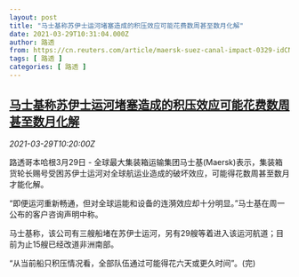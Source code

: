 ```yaml
---
layout: post
title: "马士基称苏伊士运河堵塞造成的积压效应可能花费数周甚至数月化解"
date: 2021-03-29T10:31:04.000Z
author: 路透
from: https://cn.reuters.com/article/maersk-suez-canal-impact-0329-idCNKBS2BL16V
tags: [ 路透 ]
categories: [ 路透 ]
---
```

<!--1617013864000-->
[马士基称苏伊士运河堵塞造成的积压效应可能花费数周甚至数月化解](https://cn.reuters.com/article/maersk-suez-canal-impact-0329-idCNKBS2BL16V)
------

<div>
<div><i>2021-03-29T10:20:00Z</i></div><p>路透哥本哈根3月29日 - 全球最大集装箱运输集团马士基(Maersk)表示，集装箱货轮长赐号受困苏伊士运河对全球航运业造成的破坏效应，可能得花数周甚至数月才能化解。</p><p>“即便运河重新畅通，但对全球运能和设备的连漪效应却十分明显。”马士基在周一公布的客户咨询声明中称。</p><p>马士基称，该公司有三艘船堵在苏伊士运河，另有29艘等着进入该运河航道；目前为止15艘已经改道非洲南部。</p><p>“从当前船只积压情况看，全部队伍通过可能得花六天或更久时间”。(完)</p>
</div>
